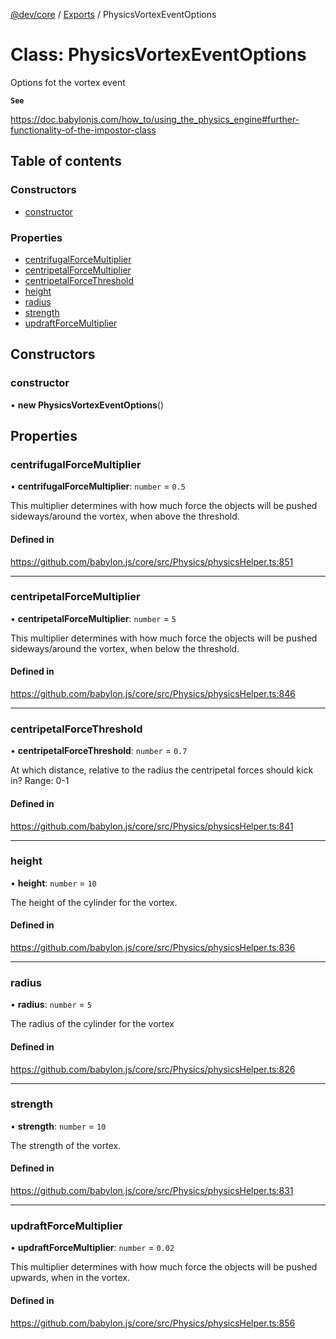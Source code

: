 [@dev/core](../README.md) / [Exports](../modules.md) / PhysicsVortexEventOptions

# Class: PhysicsVortexEventOptions

Options fot the vortex event

**`See`**

https://doc.babylonjs.com/how_to/using_the_physics_engine#further-functionality-of-the-impostor-class

## Table of contents

### Constructors

- [constructor](PhysicsVortexEventOptions.md#constructor)

### Properties

- [centrifugalForceMultiplier](PhysicsVortexEventOptions.md#centrifugalforcemultiplier)
- [centripetalForceMultiplier](PhysicsVortexEventOptions.md#centripetalforcemultiplier)
- [centripetalForceThreshold](PhysicsVortexEventOptions.md#centripetalforcethreshold)
- [height](PhysicsVortexEventOptions.md#height)
- [radius](PhysicsVortexEventOptions.md#radius)
- [strength](PhysicsVortexEventOptions.md#strength)
- [updraftForceMultiplier](PhysicsVortexEventOptions.md#updraftforcemultiplier)

## Constructors

### constructor

• **new PhysicsVortexEventOptions**()

## Properties

### centrifugalForceMultiplier

• **centrifugalForceMultiplier**: `number` = `0.5`

This multiplier determines with how much force the objects will be pushed sideways/around the vortex, when above the threshold.

#### Defined in

https://github.com/babylon.js/core/src/Physics/physicsHelper.ts:851

___

### centripetalForceMultiplier

• **centripetalForceMultiplier**: `number` = `5`

This multiplier determines with how much force the objects will be pushed sideways/around the vortex, when below the threshold.

#### Defined in

https://github.com/babylon.js/core/src/Physics/physicsHelper.ts:846

___

### centripetalForceThreshold

• **centripetalForceThreshold**: `number` = `0.7`

At which distance, relative to the radius the centripetal forces should kick in? Range: 0-1

#### Defined in

https://github.com/babylon.js/core/src/Physics/physicsHelper.ts:841

___

### height

• **height**: `number` = `10`

The height of the cylinder for the vortex.

#### Defined in

https://github.com/babylon.js/core/src/Physics/physicsHelper.ts:836

___

### radius

• **radius**: `number` = `5`

The radius of the cylinder for the vortex

#### Defined in

https://github.com/babylon.js/core/src/Physics/physicsHelper.ts:826

___

### strength

• **strength**: `number` = `10`

The strength of the vortex.

#### Defined in

https://github.com/babylon.js/core/src/Physics/physicsHelper.ts:831

___

### updraftForceMultiplier

• **updraftForceMultiplier**: `number` = `0.02`

This multiplier determines with how much force the objects will be pushed upwards, when in the vortex.

#### Defined in

https://github.com/babylon.js/core/src/Physics/physicsHelper.ts:856
